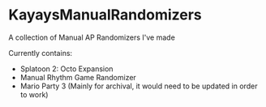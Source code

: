 # KayaysManualRandomizers
A collection of Manual AP Randomizers I've made

Currently contains:
- Splatoon 2: Octo Expansion
- Manual Rhythm Game Randomizer
- Mario Party 3 (Mainly for archival, it would need to be updated in order to work)
